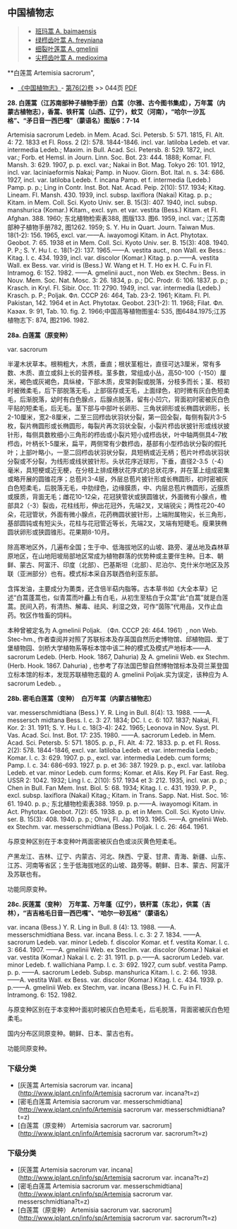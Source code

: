 

## 中国植物志

> * [班玛蒿  A.  baimaensis](Artemisia-baimaensis-班玛蒿.md)
> * [绿栉齿叶蒿  A.  freyniana](Artemisia-freyniana-绿栉齿叶蒿.md)
> * [细裂叶莲蒿  A.  gmelinii](Artemisia-gmelinii-细裂叶莲蒿.md)
> * [尖栉齿叶蒿  A.  medioxima](Artemisia-medioxima-尖栉齿叶蒿.md)


**白莲蒿 Artemisia sacrorum",

* [《中国植物志》](http://www.iplant.cn/frps)- [第76(2)卷](http://www.iplant.cn/frps/vol/76(2)) >> 044页 [PDF](http://www.iplant.cn/frps/pdf/76(2)/044.PDF)


**28. 白莲蒿（江苏南部种子植物手册）白蒿（尔雅、古今图书集成），万年蒿（内蒙古植物志），香蒿、铁秆蒿（山西、辽宁），蚊艾（河南），“哈尔一沙瓦格”、“矛日音一西巴嘎”（蒙语名）图版6：7-14**

Artemisia sacrorum Ledeb. in Mem. Acad. Sci. Petersb. 5: 571. 1815, Fl. Alt. 4: 72. 1833 et Fl. Ross. 2 (2): 578. 1844-1846. incl. var. latiloba Ledeb. et var. intermedia Ledeb.; Maxim. in Bull. Acad. Sci. Petersb. 8: 529. 1872, incl. var.; Forb. et Hemsl. in Journ. Linn. Soc. Bot. 23: 444. 1888; Komar. Fl. Mansh. 3: 629. 1907, p. p. excl. var.; Nakai in Bot. Mag. Tokyo 26: 101. 1912, incl. var. laciniaeformis Nakai; Pamp. in Nuov. Giorn. Bot. Ital. n. s. 34: 686. 1927, incl. var. latiloba Ledeb. f. incana Pamp. et f. intermedia (Ledeb.) Pamp. p. p.; Ling in Contr. Inst. Bot. Nat. Acad. Peip. 2(10): 517. 1934; Kitag. Lineam. Fl. Mansh. 430. 1939, incl. subsp. laxiflora (Nakai) Kitag. p. p.; Kitam. in Mem. Coll. Sci. Kyoto Univ. ser. B. 15(3): 407. 1940, incl. subsp. manshurica (Komar.) Kitam., excl. syn. et var. vestita (Bess.) Kitam. et Fl. Afghan. 388. 1960; 东北植物检索表388, 图版133. 图6. 1959, incl. var.; 江苏南部种子植物手册782, 图1262. 1959; S. Y. Hu in Quart. Journ. Taiwan Mus. 18(1-2): 156. 1965, excl. var.——A. iwayomogi Kitam. in Act. Phytotax. Geobot. 7: 65. 1938 et in Mem. Coll. Sci. Kyoto Univ. ser. B. 15(3): 408. 1940. P. P.; S. Y. Hu l. c. 18(1-2): 137. 1965.——A. vestita auct., non Wall. ex Bess.: Kitag. l. c. 434. 1939, incl. var. discolor (Komar.) Kitag. p. p.——A. vestita Wall. ex Bess. var. virid is (Bess.) W. Wang et H. T. Ho ex H. C. Fu in Fl. Intramog. 6: 152. 1982. ——A. gmelinii auct., non Web. ex Stechm.: Bess. in Nouv. Mem. Soc. Nat. Mosc. 3: 26. 1834, p. p.; DC. Prodr. 6: 106. 1837. p. p.; Krasch. in Kryl. Fl. Sibir. Occ. 11: 2790. 1949, incl. var. intermedia (Ledeb.) Krasch. p. P.; Poljak. Фл. СССР 26: 464, Tab. 23-2. 1961; Kitam. Fl. Pl. Pakistan, 142. 1964 et in Act. Phytotax. Geobot. 23(1-2): 11. 1968; Filat. Фл. Каэах. 9: 91, Tab. 10. fig. 2. 1966;中国高等植物图鉴4: 535, 图6484.1975;江苏植物志下: 874, 图2196. 1982.

**28a. 白莲蒿（原变种）**

var. sacrorum

半灌木状草本。根稍粗大，木质，垂直；根状茎粗壮，直径可达3厘米，常有多数、木质、直立或斜上长的营养枝。茎多数，常组成小丛，高50-100（-150）厘米，褐色或灰褐色，具纵棱，下部木质，皮常剥裂或脱落，分枝多而长；茎、枝初时被微柔毛，后下部脱落无毛，上部宿存或无毛，上面绿色，初时微有灰白色短柔毛，后渐脱落，幼时有白色腺点，后腺点脱落，留有小凹穴，背面初时密被灰白色平贴的短柔毛，后无毛。茎下部与中部叶长卵形、三角状卵形或长椭圆状卵形，长2-10厘米，宽2-8厘米，二至三回栉齿状羽状分裂，第一回全裂，每侧有裂片3-5枚，裂片椭圆形或长椭圆形，每裂片再次羽状全裂，小裂片栉齿状披针形或线状披针形，每侧具数枚细小三角形的栉齿或小裂片短小成栉齿状，叶中轴两侧具4-7枚栉齿，叶柄长1-5厘米，扁平，两侧常有少数栉齿，基部有小型栉齿状分裂的假托叶；上部叶略小，一至二回栉齿状羽状分裂，具短柄或近无柄；苞片叶栉齿状羽状分裂或不分裂，为线形或线状披针形。头状花序近球形，下垂，直径2-3.5（-4）毫米，具短梗或近无梗，在分枝上排成穗状花序式的总状花序，并在茎上组成密集或略开展的圆锥花序；总苞片3-4层，外层总苞片披针形或长椭圆形，初时密被灰白色短柔毛，后脱落无毛，中肋绿色，边缘膜质，中、内层总苞片椭圆形，近膜质或膜质，背面无毛；雌花10-12朵，花冠狭管状或狭圆锥状，外面微有小腺点，檐部具2（-3）裂齿，花柱线形，伸出花冠外，先端2叉，叉端锐尖；两性花20-40朵，花冠管状，外面有微小腺点，花药椭圆状披针形，上端附属物尖，长三角形，基部圆钝或有短尖头，花柱与花冠管近等长，先端2叉，叉端有短睫毛。瘦果狭椭圆状卵形或狭圆锥形。花果期8-10月。

除高寒地区外，几遍布全国；生于中、低海拔地区的山坡、路旁、灌丛地及森林草原地区，在山地阳坡局部地区常成为植物群落的优势种或主要伴生种。日本、朝鲜、蒙古、阿富汗、印度（北部）、巴基斯坦（北部）、尼泊尔、克什米尔地区及苏联（亚洲部分）也有。模式标本采自苏联西伯利亚东部。

含挥发油，主要成分为薁类，还含倍半萜内脂等。古本草书如《大全本草》记述“白蒿蓬蒿也，似青蒿而叶麤上有白毛，从初生至枯白于众蒿”此“白蒿”就是白莲蒿。民间入药，有清热、解毒、祛风、利湿之效，可作“茵陈”代用品，又作止血药。牧区作牲畜的饲料。

本种曾被定名为 A.gmelinii Poljak. （Фл. СССР 26: 464. 1961）, non Web. Stec-hm., 作者查阅并对照了苏联标本及存英国自然历史博物馆、邱植物园、爱丁堡植物园、剑桥大学植物系等标本馆中该二种的模式及模式产地标本——A. sacrorum Ledeb. (Herb. Hook. 1867, Dahuria) 及 A. gmelinii Web. ex Stechm. (Herb. Hook. 1867. Dahuria) , 也参考了存法国巴黎自然博物馆标本及荷兰莱登国立标本馆的标本，发现苏联植物志载的 A. gmelinii Poljak.实为误定，该种应为 A. sacrorum Ledeb. 。

**28b. 密毛白莲蒿（变种）　白万年蒿（内蒙古植物志）**

var. messerschmidtiana (Bess.) Y. R. Ling in Bull. 8(4): 13. 1988. ——A. messersch midtana Bess. l. c. 3: 27. 1834; DC. l. c. 6: 107. 1837; Nakai, Fl. Kor. 2: 31. 1911; S. Y. Hu l. c. 18(3-4): 242. 1965; Leonova in Nov. Syst. Pl. Vas. Acad. Sci. Inst. Bot. 17: 235. 1980. ——A. sacrorum Ledeb. in Mem. Acad. Sci. Petersb. 5: 571. 1805. p. p., Fl. Alt. 4: 72. 1833. p. p. et Fl. Ross. 2(2): 578. 1844-1846, excl. var. latiloba Ledeb. et var. intermedia Ledeb.; Komar. l. c. 3: 629. 1907. p. p., excl. var. intermedia Ledeb. cum forms; Pamp. l. c. 34: 686-693. 1927. p. p. et 36: 387. 1929. p. p., excl. var. latiloba Ledeb. et var. minor Ledeb. cum forms; Komar. et Alis. Key Pl. Far East. Reg. USSR 2: 1042. 1932; Ling l. c. 2(10): 517. 1934 et 3: 212. 1935, incl. var. p. p.; Chen in Bull. Fan Mem. Inst. Biol. 5: 68. 1934; Kitag. l. c. 431. 1939. P. P., excl. subsp. laxiflora (Nakai) Kitag.; Kitam. in Trans. Sapp. Nat. Hist. Soc. 16: 61. 1940. p. p.; 东北植物检索表388. 1959. p. p.——A. iwayomogi Kitam. in Act. Phytotax. Geobot. 7(2): 65. 1938. p. p. et in Mem. Coll. Sci. Kyoto Univ. ser. B. 15(3): 408. 1940. p. p.; Ohwi, Fl. Jap. 1193. 1965. ——A. gmelinii Web. ex Stechm. var. messerschmidtiana (Bess.) Poljak. l. c. 26: 464. 1961.

与原变种区别在于本变种叶两面密被灰白色或淡灰黄色短柔毛。

产黑龙江、吉林、辽宁、内蒙古、河北、陕西、宁夏、甘肃、青海、新疆、山东、江苏、河南等省区；生于低海拔地区的山坡、路旁等。朝鲜、日本、蒙古、阿富汗及苏联也有。

功能同原变种。

**28c. 灰莲蒿（变种）　万年蒿、万年蓬（辽宁），铁秆蒿（东北），供蒿（吉林），“吉吉格毛日音一西巴嘎”、“哈尔一砂瓦格”（蒙语名）**

var. incana (Bess.) Y. R. Ling in Bull. 8 (4): 13. 1988. ——A. messerschmidtiana Bess. var. incana Bess. l. c. 3: 2 7. 1834. ——A. sacrorum Ledeb. var. minor Ledeb. f. discolor Komar. et f. vestita Komar. l. c. 3: 664. 1907. ——A. gmelinii Web. ex Steclim. var. discolor (Komar.) Nakai et var. vestita (Komar.) Nakai l. c. 2: 31. 1911. p. p.——A. sacrorum Ledeb. var. minor Ledeb. f. wallichiana Pamp. l. c. 3: 692. 1927, cum subf. vestita Pamp. p. p. ——A. sacrorum Ledeb. Subsp. manshurica Kitam. l. c. 2: 66. 1938. ——A. vestita Wall. ex Bess. var. discolor (Komar.) Kitag. l. c. 434. 1939. p. p.——A. gmelinii Web. ex Stechm, var. incana (Bess.) H. C. Fu in Fl. lntramong. 6: 152. 1982.

与原变种区别在于本变种叶面初时被灰白色短柔毛，后毛脱落，背面密被灰白色短柔毛。

国内分布区同原变种。朝鲜、日本、蒙古也有。

功能同原变种。

### 下级分类
* [灰莲蒿  Artemisia sacrorum var. incana](http://www.iplant.cn/info/Artemisia sacrorum var. incana?t=z)
* [密毛白莲蒿  Artemisia sacrorum var. messerschmidtiana](http://www.iplant.cn/info/Artemisia sacrorum var. messerschmidtiana?t=z)
* [白莲蒿（原变种）  Artemisia sacrorum var. sacrorum](http://www.iplant.cn/info/Artemisia sacrorum var. sacrorum?t=z)

### 下级分类
* [灰莲蒿  Artemisia sacrorum var. incana](http://www.iplant.cn/info/sp/Artemisia sacrorum var. incana?t=z)
* [密毛白莲蒿  Artemisia sacrorum var. messerschmidtiana](http://www.iplant.cn/info/sp/Artemisia sacrorum var. messerschmidtiana?t=z)
* [白莲蒿（原变种）  Artemisia sacrorum var. sacrorum](http://www.iplant.cn/info/sp/Artemisia sacrorum var. sacrorum?t=z)
